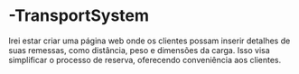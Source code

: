 # -TransportSystem
Irei estar criar uma página web onde os clientes possam inserir detalhes de suas remessas, como distância, peso e dimensões da carga. Isso visa simplificar o processo de reserva, oferecendo conveniência aos clientes. 
